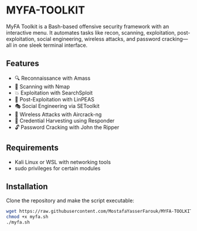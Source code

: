 # MYFA-TOOLKIT
MyFA Toolkit is a Bash-based offensive security framework with an interactive menu. It automates tasks like recon, scanning, exploitation, post-exploitation, social engineering, wireless attacks, and password cracking—all in one sleek terminal interface.

## Features
- 🔍 Reconnaissance with Amass
- 🔎 Scanning with Nmap
- 💥 Exploitation with SearchSploit
- 🧠 Post-Exploitation with LinPEAS
- 🎭 Social Engineering via SEToolkit
- 📡 Wireless Attacks with Aircrack-ng
- 🔐 Credential Harvesting using Responder
- 🔓 Password Cracking with John the Ripper

## Requirements
- Kali Linux or WSL with networking tools
- sudo privileges for certain modules


## Installation

Clone the repository and make the script executable:

```bash
wget https://raw.githubusercontent.com/MostafaYasserFarouk/MYFA-TOOLKIT/refs/heads/main/myfa.sh
chmod +x myfa.sh
./myfa.sh
